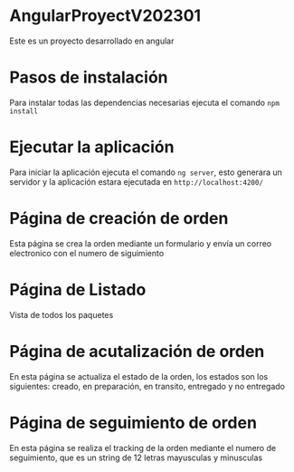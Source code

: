 # AngularProyectV202301

Este es un proyecto desarrollado en angular

# Pasos de instalación

Para instalar todas las dependencias necesarias ejecuta el comando `npm install`

# Ejecutar la aplicación

Para iniciar la aplicación ejecuta el comando `ng server`, esto generara un servidor y la aplicación estara ejecutada en
`http://localhost:4200/`

# Página de creación de orden

Esta página se crea la orden mediante un formulario y envía un correo electronico con el numero de siguimiento

# Página de Listado

Vista de todos los paquetes

# Página de acutalización de orden

En esta página se actualiza el estado de la orden, los estados son los siguientes: creado, en preparación, en transito, entregado y no entregado

# Página de seguimiento de orden

En esta página se realiza el tracking de la orden mediante el numero de seguimiento, que es un string de 12 letras mayusculas y minusculas
